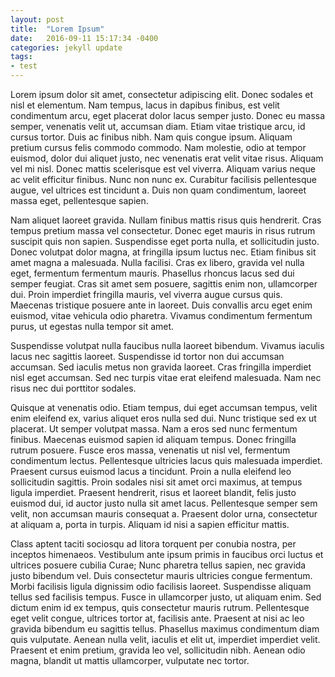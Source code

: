 ```yaml
---
layout: post
title:  "Lorem Ipsum"
date:   2016-09-11 15:17:34 -0400
categories: jekyll update
tags:
- test
---
```


Lorem ipsum dolor sit amet, consectetur adipiscing elit. Donec sodales et nisl et elementum. Nam tempus, lacus in dapibus finibus, est velit condimentum arcu, eget placerat dolor lacus semper justo. Donec eu massa semper, venenatis velit ut, accumsan diam. Etiam vitae tristique arcu, id cursus tortor. Duis ac finibus nibh. Nam quis congue ipsum. Aliquam pretium cursus felis commodo commodo. Nam molestie, odio at tempor euismod, dolor dui aliquet justo, nec venenatis erat velit vitae risus. Aliquam vel mi nisl. Donec mattis scelerisque est vel viverra. Aliquam varius neque ac velit efficitur finibus. Nunc non nunc ex. Curabitur facilisis pellentesque augue, vel ultrices est tincidunt a. Duis non quam condimentum, laoreet massa eget, pellentesque sapien.

Nam aliquet laoreet gravida. Nullam finibus mattis risus quis hendrerit. Cras tempus pretium massa vel consectetur. Donec eget mauris in risus rutrum suscipit quis non sapien. Suspendisse eget porta nulla, et sollicitudin justo. Donec volutpat dolor magna, at fringilla ipsum luctus nec. Etiam finibus sit amet magna a malesuada. Nulla facilisi. Cras ex libero, gravida vel nulla eget, fermentum fermentum mauris. Phasellus rhoncus lacus sed dui semper feugiat. Cras sit amet sem posuere, sagittis enim non, ullamcorper dui. Proin imperdiet fringilla mauris, vel viverra augue cursus quis. Maecenas tristique posuere ante in laoreet. Duis convallis arcu eget enim euismod, vitae vehicula odio pharetra. Vivamus condimentum fermentum purus, ut egestas nulla tempor sit amet.

Suspendisse volutpat nulla faucibus nulla laoreet bibendum. Vivamus iaculis lacus nec sagittis laoreet. Suspendisse id tortor non dui accumsan accumsan. Sed iaculis metus non gravida laoreet. Cras fringilla imperdiet nisl eget accumsan. Sed nec turpis vitae erat eleifend malesuada. Nam nec risus nec dui porttitor sodales.

Quisque at venenatis odio. Etiam tempus, dui eget accumsan tempus, velit enim eleifend ex, varius aliquet eros nulla sed dui. Nunc tristique sed ex ut placerat. Ut semper volutpat massa. Nam a eros sed nunc fermentum finibus. Maecenas euismod sapien id aliquam tempus. Donec fringilla rutrum posuere. Fusce eros massa, venenatis ut nisl vel, fermentum condimentum lectus. Pellentesque ultricies lacus quis malesuada imperdiet. Praesent cursus euismod lacus a tincidunt. Proin a nulla eleifend leo sollicitudin sagittis. Proin sodales nisi sit amet orci maximus, at tempus ligula imperdiet. Praesent hendrerit, risus et laoreet blandit, felis justo euismod dui, id auctor justo nulla sit amet lacus. Pellentesque semper sem velit, non accumsan mauris consequat a. Praesent dolor urna, consectetur at aliquam a, porta in turpis. Aliquam id nisi a sapien efficitur mattis.

Class aptent taciti sociosqu ad litora torquent per conubia nostra, per inceptos himenaeos. Vestibulum ante ipsum primis in faucibus orci luctus et ultrices posuere cubilia Curae; Nunc pharetra tellus sapien, nec gravida justo bibendum vel. Duis consectetur mauris ultricies congue fermentum. Morbi facilisis ligula dignissim odio facilisis laoreet. Suspendisse aliquam tellus sed facilisis tempus. Fusce in ullamcorper justo, ut aliquam enim. Sed dictum enim id ex tempus, quis consectetur mauris rutrum. Pellentesque eget velit congue, ultrices tortor at, facilisis ante. Praesent at nisi ac leo gravida bibendum eu sagittis tellus. Phasellus maximus condimentum diam quis vulputate. Aenean nulla velit, iaculis et elit ut, imperdiet imperdiet velit. Praesent et enim pretium, gravida leo vel, sollicitudin nibh. Aenean odio magna, blandit ut mattis ullamcorper, vulputate nec tortor.
